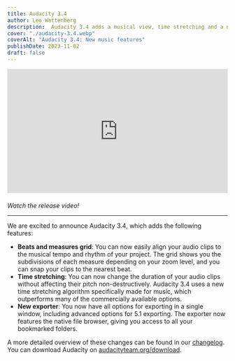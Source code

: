 ```yaml
---
title: Audacity 3.4
author: Leo Wattenberg
description:  Audacity 3.4 adds a musical view, time stretching and a new exporter.
cover: "./audacity-3.4.webp"
coverAlt: "Audacity 3.4: New music features"
publishDate: 2023-11-02
draft: false
---
```


<div style="position: relative; padding-bottom: 56.25%; height: 0; overflow: hidden; max-width: 100%; margin-bottom: 20px;">
  <iframe
    style="position: absolute; top: 0; left: 0; width: 100%; height: 100%; border: 0;"
    src="https://www.youtube.com/embed/xgdYuSHdkso?si=xNPqJqRtzJnreHZh"
    title="YouTube video player"
    allow="accelerometer; autoplay; clipboard-write; encrypted-media; gyroscope; picture-in-picture; web-share"
    referrerpolicy="strict-origin-when-cross-origin"
    allowfullscreen
  ></iframe>
</div>

*Watch the release video!*

---

We are excited to announce Audacity 3.4, which adds the following features:

* **Beats and measures grid**: You can now easily align your audio clips to the musical tempo and rhythm of your project. The grid shows you the subdivisions of each measure depending on your zoom level, and you can snap your clips to the nearest beat. 
* **Time stretching**: You can now change the duration of your audio clips without affecting their pitch non-destructively. Audacity 3.4 uses a new time stretching algorithm specifically made for music, which outperforms many of the commercially available options.
* **New exporter**: You now have all options for exporting in a single window, including advanced options for 5.1 exporting. The exporter now features the native file browser, giving you access to all your bookmarked folders. 

A more detailed overview of these changes can be found in our [changelog](https://support.audacityteam.org/additional-resources/changelog/audacity-3.4). 
You can download Audacity on [audacityteam.org/download](/download).